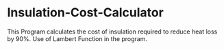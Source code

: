 # Insulation-Cost-Calculator
This Program calculates the cost of insulation required to reduce heat loss by 90%. Use of Lambert Function in the program.
